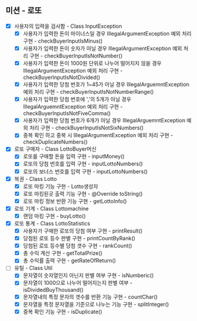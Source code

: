미션 - 로또
-

- [x] 사용자의 입력을 검사함 - Class InputException
  - [x] 사용자가 입력한 돈이 마이너스일 경우 IllegalArgumentException 예외 처리 구현 - checkBuyerInputIsMinus()
  - [x] 사용자가 입력한 돈이 숫자가 아닐 경우 IllegalArgumentException 예외 처리 구현 - checkBuyerInputIsNotNumber()
  - [x] 사용자가 입력한 돈이 1000원 단위로 나누어 떨어지지 않을 경우 IllegalArgumentException 예외 처리 구현 - checkBuyerInputIsNotDivided()
  - [x] 사용자가 입력한 당첨 번호가 1~45가 아닐 경우 IllegalArguemntException 예외 처리 구현 - checkBuyerInputIsNotNumberRange()
  - [x] 사용자가 입력한 당첨 번호에 ','의 5개가 아닐 경우 IllegalArguemntException 예외 처리 구현 - checkBuyerInputIsNotFiveComma()
  - [x] 사용자가 입력한 당첨 번호가 6개가 아닐 경우 IllegalArguemntException 예외 처리 구현 - checkBuyerInputIsNotSixNumbers()
  - [x] 중복 확인 하고 중복 시 IllegalArgumentException 예외 처리 구현 - checkDuplicateNumbers()

- [x] 로또 구매자 - Class LottoBuyer머신
  - [x] 로또를 구매할 돈을 입력 구현 - inputMoney()
  - [x] 로또의 당첨 번호를 입력 구현 - inputLottoNumbers()
  - [x] 로또의 보너스 번호를 입력 구현 - inputLottoNumbers()

- [x] 복권 - Class Lotto
  - [x] 로또 마킹 기능 구현 - Lotto생성자
  - [x] 로또 마킹된곳 출력 기능 구현 - @Override toString() 
  - [x] 로또 마킹 정보 반환 기능 구현 - getLottoInfo()

-[x] 로또 기계 - Class Lottomachine
  - [x] 랜덤 마킹 구현 - buyLotto()

-[x] 로또 통계 - Class LottoStatistics
  - [x] 사용자가 구매한 로또의 당첨 여부 구현 - printResult()
  - [x] 당첨된 로또 등수 판별 구현 - printCountByRank()
  - [x] 당첨된 로또 등수별 당첨 갯수 구현 - rankCount()
  - [x] 총 수익 계산 구현 - getTotalPrize()
  - [x] 총 수익률 출력 구현 - getRateOfReturn()

-[ ] 유틸 - Class Util
  - [x] 문자열이 숫자열인지 아닌지 판별 여부 구현 - isNumberic()
  - [x] 문자열이 1000으로 나누어 떨어지는지 판별 여부 - isDividedBuyThousand()
  - [x] 문자열내의 특정 문자의 갯수를 반환 기능 구현 - countChar()
  - [x] 문자열을 특정 문자열을 기준으로 나누는 기능 구현 - splitInteger()
  - [x] 중복 확인 기능 구현 - isDuplicate()